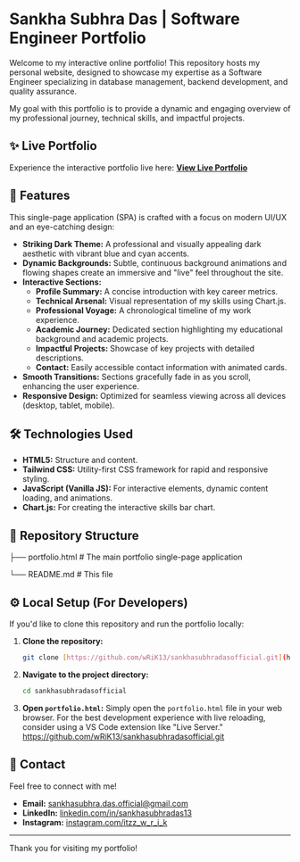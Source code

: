 # Sankha Subhra Das | Software Engineer Portfolio

Welcome to my interactive online portfolio! This repository hosts my personal website, designed to showcase my expertise as a Software Engineer specializing in database management, backend development, and quality assurance.

My goal with this portfolio is to provide a dynamic and engaging overview of my professional journey, technical skills, and impactful projects.

## ✨ Live Portfolio

Experience the interactive portfolio live here:
**[View Live Portfolio](https://wrik13.github.io/sankhasubhradas.github/)**


## 🚀 Features

This single-page application (SPA) is crafted with a focus on modern UI/UX and an eye-catching design:

* **Striking Dark Theme:** A professional and visually appealing dark aesthetic with vibrant blue and cyan accents.
* **Dynamic Backgrounds:** Subtle, continuous background animations and flowing shapes create an immersive and "live" feel throughout the site.
* **Interactive Sections:**
    * **Profile Summary:** A concise introduction with key career metrics.
    * **Technical Arsenal:** Visual representation of my skills using Chart.js.
    * **Professional Voyage:** A chronological timeline of my work experience.
    * **Academic Journey:** Dedicated section highlighting my educational background and academic projects.
    * **Impactful Projects:** Showcase of key projects with detailed descriptions.
    * **Contact:** Easily accessible contact information with animated cards.
* **Smooth Transitions:** Sections gracefully fade in as you scroll, enhancing the user experience.
* **Responsive Design:** Optimized for seamless viewing across all devices (desktop, tablet, mobile).


## 🛠️ Technologies Used

* **HTML5:** Structure and content.
* **Tailwind CSS:** Utility-first CSS framework for rapid and responsive styling.
* **JavaScript (Vanilla JS):** For interactive elements, dynamic content loading, and animations.
* **Chart.js:** For creating the interactive skills bar chart.


## 📂 Repository Structure

├── portfolio.html        # The main portfolio single-page application

└── README.md         # This file


## ⚙️ Local Setup (For Developers)

If you'd like to clone this repository and run the portfolio locally:

1.  **Clone the repository:**
    ```bash
    git clone [https://github.com/wRiK13/sankhasubhradasofficial.git](https://github.com/wRiK13/sankhasubhradasofficial.git)
    ```
2.  **Navigate to the project directory:**
    ```bash
    cd sankhasubhradasofficial
    ```
3.  **Open `portfolio.html`:**
    Simply open the `portfolio.html` file in your web browser. For the best development experience with live reloading, consider using a VS Code extension like "Live Server."
https://github.com/wRiK13/sankhasubhradasofficial.git

## 📧 Contact

Feel free to connect with me!

* **Email:** sankhasubhra.das.official@gmail.com
* **LinkedIn:** [linkedin.com/in/sankhasubhradas13](https://www.linkedin.com/in/sankhasubhradas13)
* **Instagram:** [instagram.com/itzz_w_r_i_k](https://www.instagram.com/itzz_w_r_i_k)

---

Thank you for visiting my portfolio!
